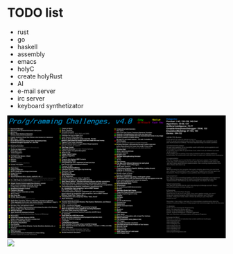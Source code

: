 # TODO list
* rust
* go
* haskell
* assembly
* emacs
* holyC
* create holyRust
* AI
* e-mail server
* irc server
* keyboard synthetizator

![](https://raw.githubusercontent.com/4rt3xp0/todo/main/challenges.png)
![](https://raw.githubusercontent.com/4rt3xp0/todo/main/iceberg.png)
